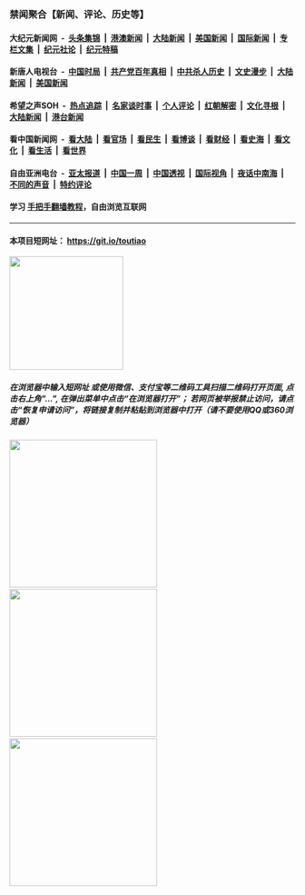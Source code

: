 ### 禁闻聚合【新闻、评论、历史等】

#### 大纪元新闻网 &nbsp;-&nbsp; [头条集锦](indexes/E头条集锦.md?t=02091011) &nbsp;|&nbsp; [港澳新闻](indexes/E港澳新闻.md?t=02091011)  &nbsp;|&nbsp; [大陆新闻](indexes/E大陆新闻.md?t=02091011) &nbsp;|&nbsp; [美国新闻](indexes/E美国新闻.md?t=02091011) &nbsp;|&nbsp; [国际新闻](indexes/E国际新闻.md?t=02091011) &nbsp;|&nbsp; [专栏文集](indexes/E专栏文集.md?t=02091011) &nbsp;|&nbsp; [纪元社论](indexes/E纪元社论.md?t=02091011) &nbsp;|&nbsp; [纪元特稿](indexes/E纪元特稿.md?t=02091011) 

#### 新唐人电视台 &nbsp;-&nbsp; [中国时局](indexes/N中国时局.md?t=02091011) &nbsp;|&nbsp; [共产党百年真相](indexes/N共产党百年真相.md?t=02091011) &nbsp;|&nbsp; [中共杀人历史](indexes/N中共杀人历史.md?t=02091011) &nbsp;|&nbsp; [文史漫步](indexes/N文史漫步.md?t=02091011) &nbsp;|&nbsp; [大陆新闻](indexes/N大陆新闻.md?t=02091011) &nbsp;|&nbsp; [美国新闻](indexes/N美国新闻.md?t=02091011)

#### 希望之声SOH &nbsp;-&nbsp; [热点追踪](indexes/H热点追踪.md?t=02091011) &nbsp;|&nbsp; [名家谈时事](indexes/H名家谈时事.md?t=02091011) &nbsp;|&nbsp; [个人评论](indexes/H个人评论.md?t=02091011)  &nbsp;|&nbsp; [红朝解密](indexes/H红朝解密.md?t=02091011) &nbsp;|&nbsp; [文化寻根](indexes/H文化寻根.md?t=02091011) &nbsp;|&nbsp; [大陆新闻](indexes/H大陆新闻.md?t=02091011) &nbsp;|&nbsp; [港台新闻](indexes/H港台新闻.md?t=02091011)

#### 看中国新闻网 &nbsp;-&nbsp; [看大陆](indexes/S看大陆.md?t=02091011) &nbsp;|&nbsp; [看官场](indexes/S看官场.md?t=02091011) &nbsp;|&nbsp; [看民生](indexes/S看民生.md?t=02091011)  &nbsp;|&nbsp; [看博谈](indexes/S看博谈.md?t=02091011) &nbsp;|&nbsp; [看财经](indexes/S看财经.md?t=02091011) &nbsp;|&nbsp; [看史海](indexes/S看史海.md?t=02091011) &nbsp;|&nbsp; [看文化](indexes/S看文化.md?t=02091011) &nbsp;|&nbsp; [看生活](indexes/S看生活.md?t=02091011) &nbsp;|&nbsp; [看世界](indexes/S看世界.md?t=02091011)

#### 自由亚洲电台 &nbsp;-&nbsp; [亚太报道](indexes/R亚太报道.md?t=02091011) &nbsp;|&nbsp; [中国一周](indexes/R中国一周.md?t=02091011) &nbsp;|&nbsp; [中国透视](indexes/R中国透视.md?t=02091011)  &nbsp;|&nbsp; [国际视角](indexes/R国际视角.md?t=02091011) &nbsp;|&nbsp; [夜话中南海](indexes/R夜话中南海.md?t=02091011) &nbsp;|&nbsp; [不同的声音](indexes/R不同的声音.md?t=02091011) &nbsp;|&nbsp; [特约评论](indexes/R特约评论.md?t=02091011)

#### 学习 [手把手翻墙教程](https://github.com/gfw-breaker/guides/wiki)，自由浏览互联网

----

#### 本项目短网址： https://git.io/toutiao
<img src="https://raw.githubusercontent.com/gfw-breaker/banned-news/master/scripts/img/qr.png" width="200px"/>  

##### 在浏览器中输入短网址 或使用微信、支付宝等二维码工具扫描二维码打开页面, 点击右上角"...", 在弹出菜单中点击“在浏览器打开”； 若网页被举报禁止访问，请点击“恢复申请访问”，将链接复制并粘贴到浏览器中打开（请不要使用QQ或360浏览器）

<img src="https://raw.githubusercontent.com/gfw-breaker/banned-news/master/scripts/img/1.png" width="260px"/> &nbsp; <img src="https://raw.githubusercontent.com/gfw-breaker/banned-news/master/scripts/img/2.png" width="260px"/> &nbsp; <img src="https://raw.githubusercontent.com/gfw-breaker/banned-news/master/scripts/img/3.png" width="260px"/>
